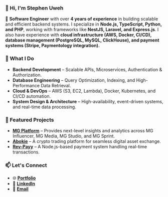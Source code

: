 ### 👋 Hi, I'm Stephen Uweh  

🚀 **Software Engineer** with over **4 years of experience** in building scalable and efficient backend systems. I specialize in **Node.js, TypeScript, Python, and PHP**, working with frameworks like **NestJS, Laravel, and Express.js**. I also have experience with **cloud infrastructure (AWS, Docker, CI/CD), database management (PostgreSQL, MySQL, ClickHouse), and payment systems (Stripe, Paymentology integration).**  

### 🔹 What I Do  
- **Backend Development** – Scalable APIs, Microservices, Authentication & Authorization.  
- **Database Engineering** – Query Optimization, Indexing, and High-Performance Data Retrieval.  
- **Cloud & DevOps** – AWS (S3, EC2, Lambda), Docker, Kubernetes, and CI/CD automation.  
- **System Design & Architecture** – High-availability, event-driven systems, and real-time data processing.  

### 📌 Featured Projects  
- [**MG Platform**](https://mgempower.com/mg-platform) – Provides next-level insights and analytics across MG Influencer, MG Media, MG Studio, and MG Sprint.  
- [**Abokie**](https://www.abokie.com/) – A crypto trading platform for seamless digital asset exchange.  
- [**Rev-Payy**](#) – A Node.js-based payment system handling real-time transactions.  

### 📫 Let's Connect  
- 🌐 [**Portfolio**](https://stephen-uweh.github.io/)  
- 💼 [**LinkedIn**](https://www.linkedin.com/in/stephen-uweh/)  
- 📧 [**Email**](mailto:stephen.uweh@gmail.com) 
